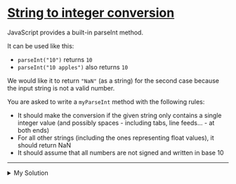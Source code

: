 # [String to integer conversion](https://www.codewars.com/kata/54fdadc8762e2e51e400032c)

JavaScript provides a built-in parseInt method.

It can be used like this:

- `parseInt("10")` returns `10`
- `parseInt("10 apples")` also returns `10`

We would like it to return `"NaN"` (as a string) for the second case because the input string is not a valid number.

You are asked to write a `myParseInt` method with the following rules:

- It should make the conversion if the given string only contains a single integer value (and possibly spaces -
  including tabs, line feeds... - at both ends)
- For all other strings (including the ones representing float values), it should return NaN
- It should assume that all numbers are not signed and written in base 10

---

<details><summary>My Solution</summary>

```js
function myParseInt(str) {
  let trimmedStr = str.trim();
  return trimmedStr.replace(/[^0-9]/g, "") === trimmedStr
    ? parseInt(trimmedStr)
    : "NaN";
}
```

</details>
